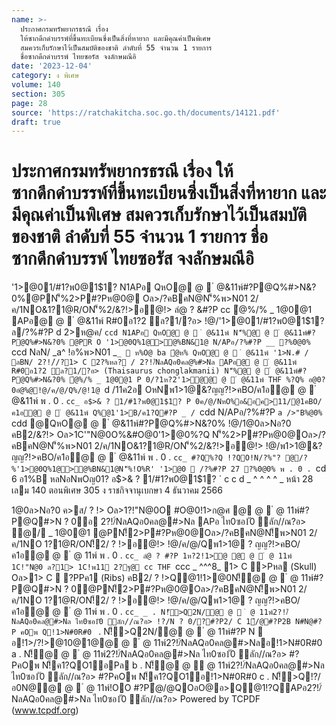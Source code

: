 ```yaml
---
name: >-
  ประกาศกรมทรัพยากรธรณี เรื่อง
  ให้ซากดึกดำบรรพ์ที่ขึ้นทะเบียนซึ่งเป็นสิ่งที่หายาก และมีคุณค่าเป็นพิเศษ
  สมควรเก็บรักษาไว้เป็นสมบัติของชาติ ลำดับที่ 55 จำนวน 1 รายการ
  ชื่อซากดึกดำบรรพ์ ไทยซอรัส จงลักษมณีอิ
date: '2023-12-04'
category: ง พิเศษ
volume: 140
section: 305
page: 28
source: 'https://ratchakitcha.soc.go.th/documents/14121.pdf'
draft: true
---
```


# ประกาศกรมทรัพยากรธรณี เรื่อง ให้ซากดึกดำบรรพ์ที่ขึ้นทะเบียนซึ่งเป็นสิ่งที่หายาก และมีคุณค่าเป็นพิเศษ สมควรเก็บรักษาไว้เป็นสมบัติของชาติ ลำดับที่ 55 จำนวน 1 รายการ ชื่อซากดึกดำบรรพ์ ไทยซอรัส จงลักษมณีอิ

'1>@01/#1?พ0@1$1? N1APอ QหO@ @  ํ @&11พ์#?P@Q%#>N&?0%@PN'็%2>P#?Pห@0@ Oล>/?คBคN@N'็%พ>N01 2/ค/1NO&1?1@R/ON'็%2/&?!>อ@!> ลํ@ ? &#?P cc ํ@%/% _ 1@0@1 APอ@ @  ํ @&11พ์ R#0อ1?2 ล?1/?อ> !@/'1>@01/#1?พ0@1$1? ล/?%#?P d 2>ห@ค/ `ccd N1APอ QหO@ @  ํ @&11พ์ N'็%@ @  ํ @&11พ์#?P@Q%#>N&?0% @PR O '1>@0Q%1@>@%BN&1@ N/APอ/?%#?P __ ?%0@0% `ccd NลN/ _a^ !อ%พ>N01 _`_  ห%O@ ba ํ@ห% QหO@ @  ํ @&11พ์ '1>N.# / ลBN/ 2?!/์/?1> C 2?%หล? / 2?!/์NลAQอ0คล@%#>Nล APอ@ @  ํ @&11พ์ R#0อ1?2 ล?1/?อ> (Thaisaurus chonglakmanii) N'็%@ @  ํ @&11พ์#?P@Q%#>N&?0% ํ@%/% _ 1@0@1 P 0/?1ห?2'1>ํ@@ @  ํ @&11พ์ THF %?Q% อ@0?0อํ@%@!@/ค/@/Q%/@!1@ `d /11ค2อ OหNพ1>1@&?ญญ?!>คBO/ค1อ@ @  ํ @&11พ์ พ . 0 . `cc_ อ$>& ? 1/#1?พ0@1$1? P 0ค/@/NหO%อ&อค>11/@1คBO/ค1อ@ @  ํ @&11พ์ Q%@1'1>B/ค1?Q#?P _ / `cdd N/APอ/?%#?P `a />"B%@0% `cdd @QหO@ @  ํ @&11พ์#?P@Q%#>N&?0% !@/1@0ล>Nอ?0 คB2/&?!> Oล>1C'"N@0O%&#O@0'1>@0%?Q N'็%2>P#?Pห@0@Oล>/?คBคN@N'็%พ>N01 2/ค/1NO&1?1@R/ON'็%2/&?!>อ@!> !@/พ1>1@&?ญญ?!>คBO/ค1อ@ @  ํ @&11พ์ พ . 0 . `cc_ #?Q%?Q !?QO!N/?%"? @/?%'1>@0Q%1@>@%BN&1@N'็%!O%R' '1>@0  /?%#?P 27 ?%0@0% พ . 0 . `cd 6 อ1%B หลNอNพOญ01? อ$>& ? 1/#1?พ0@1$1? ` c c d _ ^ ^ ^ ^ _ หน้า 28 เลม 140 ตอนพิเศษ 305 ง ราชกิจจานุเบกษา 4 ธันวาคม 2566

1@0ล>Nอ?0 ค>ส/ ? !> Oล>1?!"N@0O #O@0!1>ก@ศ @ @  ํ @ 11พ์#?P@Q#>N ? 0อ 2?!/์NลAQอ0คล@#>Nล APอ ไท0ซอ1ั0 ลัก//ณ?อ> ํ@/ _ 1@0@1 @PN!็2>P#?Pห@0@Oล>/?คBคN@N!็พ>N01 2/ค/1NO 1?1@R/ON!็2/ ? !>อ@!> !@/ค/@/Qพ1>1@ ? ญญ?!>คBO/ค1อ@ @  ํ @ 11พ์ พ . 0 . `cc_ ลํ@ ? #?P 1ห?2!1>ํ@ @ @  ํ @ 11พ์ 1C!"N@0 ล?1> 1C!พ11 2?ฐ@ cc THF `ccc _ ^^^8_ 1> C >Pหล (Skull) Oล>1> C  ?PPค1 (Ribs) คB2/ ? !>Q@1!1>@0N!็@ @  ํ @ 11พ์#?P@Q#>N ? 0@PN!็2>P#?Pห@0@Oล>/?คBคN@N!็พ>N01 2/ค/1NO 1?1@R/ON!็2/ ? !>อ@!> !@/ค/@/Qพ1>1@ ? ญญ?!>คBO/ค1อ@ @  ํ @ 11พ์ พ . 0 . `cc_ _ . N!็>Q2N/@ @  ํ @ 11พ์2?!/์NลAQอ0คล@#>Nล ไท0ซอ1ั0 ลัก//ณ?อ> !?/N ? 0/?#?P2/ C 1์/@#?P2B N#N@#?P คOพ Q!1>N#0R#0 ` . N!็>Q2N/@ @  ํ @ 11พ์#?P N  อ!1>/?!>@10@1@@ @  ํ @ 11พ์2?!/์NลAQอ0คล@#>Nลอ!1>N#0R#0 a . N!็@ @  ํ @ 11พ์2?!/์NลAQอ0คล@#>Nล ไท0ซอ1ั0 ลัก//ณ?อ> #?PคOพ N!็ค1?QO1อPล b . N!็@ @  ํ @ 11พ์2?!/์NลAQอ0คล@#>Nล ไท0ซอ1ั0 ลัก//ณ?อ> #?PคOพ N!็ค1?QO1อ!1>N#0R#0 c . N!็>Q!?/อ0N@@ @  ํ @ 11พ์!OO #?Pํ@/@QOอO@อ>Q@1!?QAPอ2?!/์NลAQอ0คล@#>Nล ไท0ซอ1ั0 ลัก//ณ?อ> Powered by TCPDF (www.tcpdf.org)
